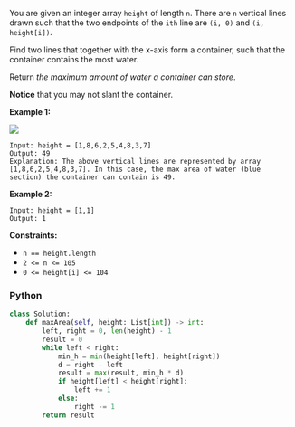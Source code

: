 You are given an integer array  `height`  of length  `n`. There are  `n`  vertical lines drawn such that the two endpoints of the  `ith`  line are  `(i, 0)`  and  `(i, height[i])`.

Find two lines that together with the x-axis form a container, such that the container contains the most water.

Return  _the maximum amount of water a container can store_.

**Notice**  that you may not slant the container.

**Example 1:**

![](https://s3-lc-upload.s3.amazonaws.com/uploads/2018/07/17/question_11.jpg)
```
Input: height = [1,8,6,2,5,4,8,3,7]
Output: 49
Explanation: The above vertical lines are represented by array [1,8,6,2,5,4,8,3,7]. In this case, the max area of water (blue section) the container can contain is 49.
```

**Example 2:**
```
Input: height = [1,1]
Output: 1
```

**Constraints:**

-   `n == height.length`
-   `2 <= n <= 105`
-   `0 <= height[i] <= 104`


### Python
```python
class Solution:
    def maxArea(self, height: List[int]) -> int:
        left, right = 0, len(height) - 1
        result = 0
        while left < right:
            min_h = min(height[left], height[right])
            d = right - left
            result = max(result, min_h * d)
            if height[left] < height[right]:
                left += 1
            else:
                right -= 1
        return result

```